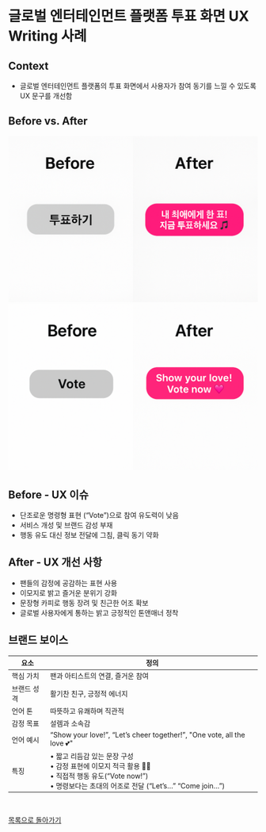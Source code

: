 # 글로벌 엔터테인먼트 플랫폼 투표 화면 UX Writing 사례

## Context
- 글로벌 엔터테인먼트 플랫폼의 투표 화면에서 사용자가 참여 동기를 느낄 수 있도록 UX 문구를 개선함

## Before vs. After
![](../../assets/vote.png)
![](../../assets/vote-eng1.png)

## Before - UX 이슈
- 단조로운 명령형 표현 (“Vote”)으로 참여 유도력이 낮음
- 서비스 개성 및 브랜드 감성 부재
- 행동 유도 대신 정보 전달에 그침, 클릭 동기 약화  

## After - UX 개선 사항
- 팬들의 감정에 공감하는 표현 사용
- 이모지로 밝고 즐거운 분위기 강화
- 문장형 카피로 행동 장려 및 친근한 어조 확보
- 글로벌 사용자에게 통하는 밝고 긍정적인 톤앤매너 정착

## 브랜드 보이스

| 요소     | 정의                                                            |
| ------ | ------------------------------------------------------------- |
| 핵심 가치  | 팬과 아티스트의 연결, 즐거운 참여                                           |
| 브랜드 성격 | 활기찬 친구, 긍정적 에너지                                               |
| 언어 톤   | 따뜻하고 유쾌하며 직관적                                                 |
| 감정 목표  | 설렘과 소속감                                                       |
| 언어 예시  | “Show your love!”, “Let’s cheer together!”, "One vote, all the love 💕" |
| 특징 | • 짧고 리듬감 있는 문장 구성<br>• 감정 표현에 이모지 적극 활용 💖🎵<br>• 직접적 행동 유도(“Vote now!”)<br>• 명령보다는 초대의 어조로 전달 (“Let’s…” “Come join…”) |


<br>

[목록으로 돌아가기](./index.md)
